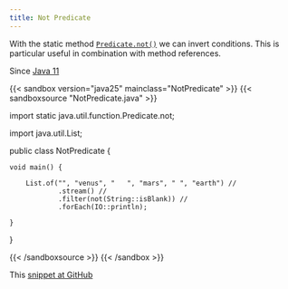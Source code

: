 ```yaml
---
title: Not Predicate
---
```


With the static method
[`Predicate.not()`](https://docs.oracle.com/en/java/javase/25/docs/api/java.base/java/util/function/Predicate.html#not(java.util.function.Predicate)) we can
invert conditions. This is particular useful in combination with method
references.

Since [Java 11](/jdk/11/)

{{< sandbox version="java25" mainclass="NotPredicate" >}}
{{< sandboxsource "NotPredicate.java" >}}

import static java.util.function.Predicate.not;

import java.util.List;

public class NotPredicate {

	void main() {

		List.of("", "venus", "   ", "mars", " ", "earth") //
				.stream() //
				.filter(not(String::isBlank)) //
				.forEach(IO::println);

	}

}

{{< /sandboxsource >}}
{{< /sandbox >}}

This [snippet at GitHub](https://github.com/marchof/io.javaalmanac.snippets/tree/master/src/main/java/io/javaalmanac/snippets/function/NotPredicate.java)
